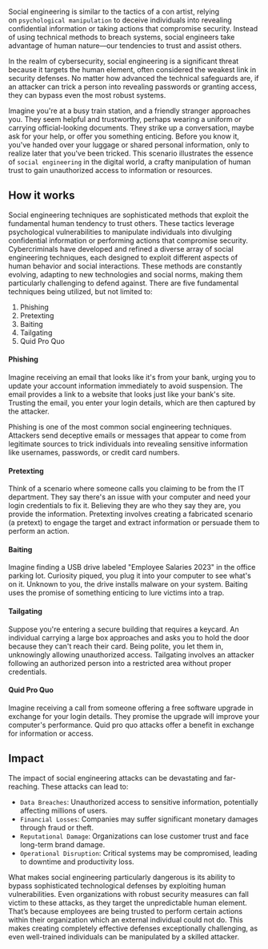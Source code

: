 Social engineering is similar to the tactics of a con artist, relying on `psychological manipulation` to deceive individuals into revealing confidential information or taking actions that compromise security. Instead of using technical methods to breach systems, social engineers take advantage of human nature—our tendencies to trust and assist others.

In the realm of cybersecurity, social engineering is a significant threat because it targets the human element, often considered the weakest link in security defenses. No matter how advanced the technical safeguards are, if an attacker can trick a person into revealing passwords or granting access, they can bypass even the most robust systems.

Imagine you're at a busy train station, and a friendly stranger approaches you. They seem helpful and trustworthy, perhaps wearing a uniform or carrying official-looking documents. They strike up a conversation, maybe ask for your help, or offer you something enticing. Before you know it, you've handed over your luggage or shared personal information, only to realize later that you've been tricked. This scenario illustrates the essence of `social engineering` in the digital world, a crafty manipulation of human trust to gain unauthorized access to information or resources.

## How it works

Social engineering techniques are sophisticated methods that exploit the fundamental human tendency to trust others. These tactics leverage psychological vulnerabilities to manipulate individuals into divulging confidential information or performing actions that compromise security. Cybercriminals have developed and refined a diverse array of social engineering techniques, each designed to exploit different aspects of human behavior and social interactions. These methods are constantly evolving, adapting to new technologies and social norms, making them particularly challenging to defend against. There are five fundamental techniques being utilized, but not limited to:

1. Phishing
2. Pretexting
3. Baiting
4. Tailgating
5. Quid Pro Quo

#### Phishing

Imagine receiving an email that looks like it's from your bank, urging you to update your account information immediately to avoid suspension. The email provides a link to a website that looks just like your bank's site. Trusting the email, you enter your login details, which are then captured by the attacker.

Phishing is one of the most common social engineering techniques. Attackers send deceptive emails or messages that appear to come from legitimate sources to trick individuals into revealing sensitive information like usernames, passwords, or credit card numbers.

#### Pretexting

Think of a scenario where someone calls you claiming to be from the IT department. They say there's an issue with your computer and need your login credentials to fix it. Believing they are who they say they are, you provide the information. Pretexting involves creating a fabricated scenario (a pretext) to engage the target and extract information or persuade them to perform an action.

#### Baiting

Imagine finding a USB drive labeled "Employee Salaries 2023" in the office parking lot. Curiosity piqued, you plug it into your computer to see what's on it. Unknown to you, the drive installs malware on your system. Baiting uses the promise of something enticing to lure victims into a trap.

#### Tailgating

Suppose you're entering a secure building that requires a keycard. An individual carrying a large box approaches and asks you to hold the door because they can't reach their card. Being polite, you let them in, unknowingly allowing unauthorized access. Tailgating involves an attacker following an authorized person into a restricted area without proper credentials.

#### Quid Pro Quo

Imagine receiving a call from someone offering a free software upgrade in exchange for your login details. They promise the upgrade will improve your computer's performance. Quid pro quo attacks offer a benefit in exchange for information or access.

## Impact

The impact of social engineering attacks can be devastating and far-reaching. These attacks can lead to:

- `Data Breaches`: Unauthorized access to sensitive information, potentially affecting millions of users.
- `Financial Losses`: Companies may suffer significant monetary damages through fraud or theft.
- `Reputational Damage`: Organizations can lose customer trust and face long-term brand damage.
- `Operational Disruption`: Critical systems may be compromised, leading to downtime and productivity loss.

What makes social engineering particularly dangerous is its ability to bypass sophisticated technological defenses by exploiting human vulnerabilities. Even organizations with robust security measures can fall victim to these attacks, as they target the unpredictable human element. That’s because employees are being trusted to perform certain actions within their organization which an external individual could not do. This makes creating completely effective defenses exceptionally challenging, as even well-trained individuals can be manipulated by a skilled attacker.